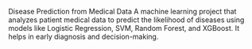 Disease Prediction from Medical Data
A machine learning project that analyzes patient medical data to predict the likelihood of diseases using models like Logistic Regression, SVM, Random Forest, and XGBoost. It helps in early diagnosis and decision-making.
